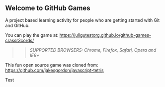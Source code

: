 ## Welcome to GitHub Games

A project based learning activity for people who are getting started with Git and GitHub.

You can play the game at: https://juligutestorg.github.io/github-games-crassr3cords/

>> _*SUPPORTED BROWSERS*: Chrome, Firefox, Safari, Opera and IE9+_

This fun open source game was cloned from: https://github.com/jakesgordon/javascript-tetris

Test
